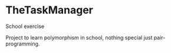 # TheTaskManager
School exercise

Project to learn polymorphism in school, nothing special just pair-programming.